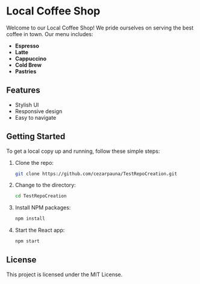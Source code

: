 # Local Coffee Shop

Welcome to our Local Coffee Shop! We pride ourselves on serving the best coffee in town. Our menu includes:

- **Espresso**
- **Latte**
- **Cappuccino**
- **Cold Brew**
- **Pastries**

## Features
- Stylish UI
- Responsive design
- Easy to navigate

## Getting Started
To get a local copy up and running, follow these simple steps:

1. Clone the repo:
   ```bash
   git clone https://github.com/cezarpauna/TestRepoCreation.git
   ```
2. Change to the directory:
   ```bash
   cd TestRepoCreation
   ```
3. Install NPM packages:
   ```bash
   npm install
   ```
4. Start the React app:
   ```bash
   npm start
   ```

## License
This project is licensed under the MIT License.
